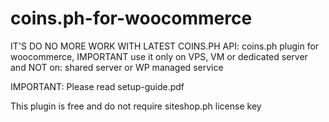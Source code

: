 # coins.ph-for-woocommerce
IT'S DO NO MORE WORK WITH LATEST COINS.PH API:  coins.ph plugin for woocommerce, IMPORTANT use it only on VPS, VM or dedicated server and NOT on: shared server or WP managed service

IMPORTANT: Please read setup-guide.pdf

This plugin is free and do not require siteshop.ph license key
